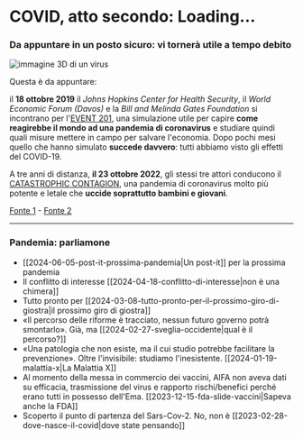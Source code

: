 # COVID, atto secondo: Loading…

### Da appuntare in un posto sicuro: vi tornerà utile a tempo debito

![immagine 3D di un virus](covid-1.jpeg)

Questa è da appuntare:

il **18 ottobre 2019** il *Johns Hopkins Center for Health Security*, il *World Economic Forum (Davos)* e la *Bill and Melinda Gates Foundation* si incontrano per l'[EVENT 201](https://www.centerforhealthsecurity.org/our-work/exercises/event201/), una simulazione utile per capire **come reagirebbe il mondo ad una pandemia di coronavirus** e studiare quindi quali misure mettere in campo per salvare l'economia.
Dopo pochi mesi quello che hanno simulato **succede davvero**: tutti abbiamo visto gli effetti del COVID-19.

A tre anni di distanza, **il 23 ottobre 2022**, gli stessi tre attori conducono il [CATASTROPHIC CONTAGION](https://www.centerforhealthsecurity.org/our-work/exercises/2022-catastrophic-contagion/), una pandemia di coronavirus molto più potente e letale che **uccide soprattutto bambini e giovani**.

[Fonte 1](https://www.centerforhealthsecurity.org/our-work/exercises/event201/) - [Fonte 2](https://www.centerforhealthsecurity.org/our-work/exercises/2022-catastrophic-contagion/)

---
### Pandemia: parliamone
- [[2024-06-05-post-it-prossima-pandemia|Un post-it]] per la prossima pandemia
- Il conflitto di interesse [[2024-04-18-conflitto-di-interesse|non è una chimera]]
- Tutto pronto per [[2024-03-08-tutto-pronto-per-il-prossimo-giro-di-giostra|il prossimo giro di giostra]]
- «Il percorso delle riforme è tracciato, nessun futuro governo potrà smontarlo». Già, ma [[2024-02-27-sveglia-occidente|qual è il percorso?]]
- «Una patologia che non esiste, ma il cui studio potrebbe facilitare la prevenzione». Oltre l'invisibile: studiamo l'inesistente. [[2024-01-19-malattia-x|La Malattia X]]
- Al momento della messa in commercio dei vaccini, AIFA non aveva dati su efficacia, trasmissione del virus e rapporto rischi/benefici perché erano tutti in possesso dell'Ema. [[2023-12-15-fda-slide-vaccini|Sapeva anche la FDA]]
- Scoperto il punto di partenza del Sars-Cov-2. No, non è [[2023-02-28-dove-nasce-il-covid|dove state pensando]]